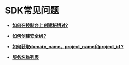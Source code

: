 # SDK常见问题<a name="ZH-CN_TOPIC_0088444003"></a>

-   **[如何在控制台上创建秘钥对?](如何在控制台上创建秘钥对.md)**  

-   **[如何创建安全组?](如何创建安全组.md)**  

-   **[如何获取domain\_name、project\_name和project\_id ?](如何获取domain_name-project_name和project_id.md)**  

-   **[服务名称列表](服务名称列表.md)**  


